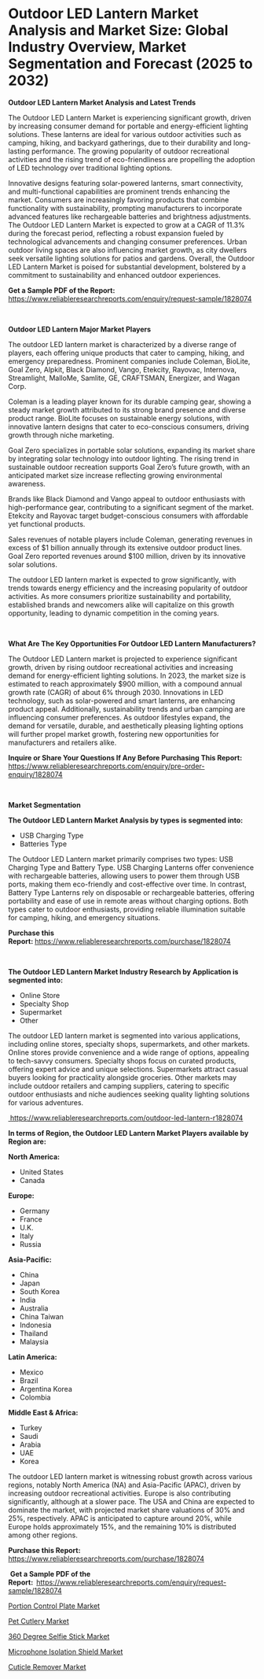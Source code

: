 <p><h1>Outdoor LED Lantern Market Analysis and Market Size: Global Industry Overview, Market Segmentation and Forecast (2025 to 2032)</h1></p><p><strong>Outdoor LED Lantern Market Analysis and Latest Trends</strong></p>
<p><p>The Outdoor LED Lantern Market is experiencing significant growth, driven by increasing consumer demand for portable and energy-efficient lighting solutions. These lanterns are ideal for various outdoor activities such as camping, hiking, and backyard gatherings, due to their durability and long-lasting performance. The growing popularity of outdoor recreational activities and the rising trend of eco-friendliness are propelling the adoption of LED technology over traditional lighting options.</p><p>Innovative designs featuring solar-powered lanterns, smart connectivity, and multi-functional capabilities are prominent trends enhancing the market. Consumers are increasingly favoring products that combine functionality with sustainability, prompting manufacturers to incorporate advanced features like rechargeable batteries and brightness adjustments. The Outdoor LED Lantern Market is expected to grow at a CAGR of 11.3% during the forecast period, reflecting a robust expansion fueled by technological advancements and changing consumer preferences. Urban outdoor living spaces are also influencing market growth, as city dwellers seek versatile lighting solutions for patios and gardens. Overall, the Outdoor LED Lantern Market is poised for substantial development, bolstered by a commitment to sustainability and enhanced outdoor experiences.</p></p>
<p><strong>Get a Sample PDF of the Report:&nbsp;</strong> <a href="https://www.reliableresearchreports.com/enquiry/request-sample/1828074?utm_campaign=11&utm_medium=2&utm_source=Github&utm_content=ia&utm_term=07022025&utm_id=outdoor-led-lantern">https://www.reliableresearchreports.com/enquiry/request-sample/1828074</a></p>
<p>&nbsp;</p>
<p><strong>Outdoor LED Lantern Major Market Players</strong></p>
<p><p>The outdoor LED lantern market is characterized by a diverse range of players, each offering unique products that cater to camping, hiking, and emergency preparedness. Prominent companies include Coleman, BioLite, Goal Zero, Alpkit, Black Diamond, Vango, Etekcity, Rayovac, Internova, Streamlight, MalloMe, Samlite, GE, CRAFTSMAN, Energizer, and Wagan Corp.</p><p>Coleman is a leading player known for its durable camping gear, showing a steady market growth attributed to its strong brand presence and diverse product range. BioLite focuses on sustainable energy solutions, with innovative lantern designs that cater to eco-conscious consumers, driving growth through niche marketing.</p><p>Goal Zero specializes in portable solar solutions, expanding its market share by integrating solar technology into outdoor lighting. The rising trend in sustainable outdoor recreation supports Goal Zero’s future growth, with an anticipated market size increase reflecting growing environmental awareness.</p><p>Brands like Black Diamond and Vango appeal to outdoor enthusiasts with high-performance gear, contributing to a significant segment of the market. Etekcity and Rayovac target budget-conscious consumers with affordable yet functional products.</p><p>Sales revenues of notable players include Coleman, generating revenues in excess of $1 billion annually through its extensive outdoor product lines. Goal Zero reported revenues around $100 million, driven by its innovative solar solutions.</p><p>The outdoor LED lantern market is expected to grow significantly, with trends towards energy efficiency and the increasing popularity of outdoor activities. As more consumers prioritize sustainability and portability, established brands and newcomers alike will capitalize on this growth opportunity, leading to dynamic competition in the coming years.</p></p>
<p>&nbsp;</p>
<p><strong>What Are The Key Opportunities For Outdoor LED Lantern Manufacturers?</strong></p>
<p><p>The Outdoor LED Lantern market is projected to experience significant growth, driven by rising outdoor recreational activities and increasing demand for energy-efficient lighting solutions. In 2023, the market size is estimated to reach approximately $900 million, with a compound annual growth rate (CAGR) of about 6% through 2030. Innovations in LED technology, such as solar-powered and smart lanterns, are enhancing product appeal. Additionally, sustainability trends and urban camping are influencing consumer preferences. As outdoor lifestyles expand, the demand for versatile, durable, and aesthetically pleasing lighting options will further propel market growth, fostering new opportunities for manufacturers and retailers alike.</p></p>
<p><strong>Inquire or Share Your Questions If Any Before Purchasing This Report:</strong> <a href="https://www.reliableresearchreports.com/enquiry/pre-order-enquiry/1828074?utm_campaign=11&utm_medium=2&utm_source=Github&utm_content=ia&utm_term=07022025&utm_id=outdoor-led-lantern">https://www.reliableresearchreports.com/enquiry/pre-order-enquiry/1828074</a></p>
<p>&nbsp;</p>
<p><strong>Market Segmentation</strong></p>
<p><strong>The Outdoor LED Lantern Market Analysis by types is segmented into:</strong></p>
<p><ul><li>USB Charging Type</li><li>Batteries Type</li></ul></p>
<p><p>The Outdoor LED Lantern market primarily comprises two types: USB Charging Type and Battery Type. USB Charging Lanterns offer convenience with rechargeable batteries, allowing users to power them through USB ports, making them eco-friendly and cost-effective over time. In contrast, Battery Type Lanterns rely on disposable or rechargeable batteries, offering portability and ease of use in remote areas without charging options. Both types cater to outdoor enthusiasts, providing reliable illumination suitable for camping, hiking, and emergency situations.</p></p>
<p><strong>Purchase this Report:&nbsp;</strong><a href="https://www.reliableresearchreports.com/purchase/1828074?utm_campaign=11&utm_medium=2&utm_source=Github&utm_content=ia&utm_term=07022025&utm_id=outdoor-led-lantern">https://www.reliableresearchreports.com/purchase/1828074</a></p>
<p>&nbsp;</p>
<p><strong>The Outdoor LED Lantern Market Industry Research by Application is segmented into:</strong></p>
<p><ul><li>Online Store</li><li>Specialty Shop</li><li>Supermarket</li><li>Other</li></ul></p>
<p><p>The outdoor LED lantern market is segmented into various applications, including online stores, specialty shops, supermarkets, and other markets. Online stores provide convenience and a wide range of options, appealing to tech-savvy consumers. Specialty shops focus on curated products, offering expert advice and unique selections. Supermarkets attract casual buyers looking for practicality alongside groceries. Other markets may include outdoor retailers and camping suppliers, catering to specific outdoor enthusiasts and niche audiences seeking quality lighting solutions for various adventures.</p></p>
<p><a href="https://www.reliableresearchreports.com/outdoor-led-lantern-r1828074?utm_campaign=11&utm_medium=2&utm_source=Github&utm_content=ia&utm_term=07022025&utm_id=outdoor-led-lantern">&nbsp;https://www.reliableresearchreports.com/outdoor-led-lantern-r1828074</a></p>
<p><strong>In terms of Region, the Outdoor LED Lantern Market Players available by Region are:</strong></p>
<p>
    <p> <strong> North America: </strong>
        <ul>
            <li>United States</li>
            <li>Canada</li>
        </ul>
        </p> 
    <p> <strong> Europe: </strong>
        <ul>
            <li>Germany</li>
            <li>France</li>
            <li>U.K.</li>
            <li>Italy</li>
            <li>Russia</li>
        </ul>
        </p> 
    <p> <strong> Asia-Pacific: </strong>
        <ul>
            <li>China</li>
            <li>Japan</li>
            <li>South Korea</li>
            <li>India</li>
            <li>Australia</li>
            <li>China Taiwan</li>
            <li>Indonesia</li>
            <li>Thailand</li>
            <li>Malaysia</li>
        </ul>
        </p> 
    <p> <strong> Latin America: </strong>
        <ul>
            <li>Mexico</li>
            <li>Brazil</li>
            <li>Argentina Korea</li>
            <li>Colombia</li>
        </ul>
        </p> 
    <p> <strong> Middle East & Africa: </strong>
        <ul>
            <li>Turkey</li>
            <li>Saudi</li>
            <li>Arabia</li>
            <li>UAE</li>
            <li>Korea</li>
        </ul>
    </p>
    </p>
<p><p>The outdoor LED lantern market is witnessing robust growth across various regions, notably North America (NA) and Asia-Pacific (APAC), driven by increasing outdoor recreational activities. Europe is also contributing significantly, although at a slower pace. The USA and China are expected to dominate the market, with projected market share valuations of 30% and 25%, respectively. APAC is anticipated to capture around 20%, while Europe holds approximately 15%, and the remaining 10% is distributed among other regions.</p></p>
<p><strong>Purchase this Report: </strong><a href="https://www.reliableresearchreports.com/purchase/1828074?utm_campaign=11&utm_medium=2&utm_source=Github&utm_content=ia&utm_term=07022025&utm_id=outdoor-led-lantern">https://www.reliableresearchreports.com/purchase/1828074</a></p>
<p>&nbsp;<strong>Get a Sample PDF of the Report:&nbsp;&nbsp;</strong><a href="https://www.reliableresearchreports.com/enquiry/request-sample/1828074?utm_campaign=11&utm_medium=2&utm_source=Github&utm_content=ia&utm_term=07022025&utm_id=outdoor-led-lantern">https://www.reliableresearchreports.com/enquiry/request-sample/1828074</a></p>
<p><strong></strong></p>
<p><p><a href="https://github.com/tszkintruca/Market-Research-Report-List-1/blob/main/portion-control-plate-market.md?utm_campaign=11&utm_medium=2&utm_source=Github&utm_content=ia&utm_term=07022025&utm_id=outdoor-led-lantern">Portion Control Plate Market</a></p><p><a href="https://github.com/abuugjetaj/Market-Research-Report-List-1/blob/main/pet-cutlery-market.md?utm_campaign=11&utm_medium=2&utm_source=Github&utm_content=ia&utm_term=07022025&utm_id=outdoor-led-lantern">Pet Cutlery Market</a></p><p><a href="https://github.com/rabiumofer/Market-Research-Report-List-1/blob/main/360-degree-selfie-stick-market.md?utm_campaign=11&utm_medium=2&utm_source=Github&utm_content=ia&utm_term=07022025&utm_id=outdoor-led-lantern">360 Degree Selfie Stick Market</a></p><p><a href="https://github.com/amoakuolaopa/Market-Research-Report-List-1/blob/main/microphone-isolation-shield-market.md?utm_campaign=11&utm_medium=2&utm_source=Github&utm_content=ia&utm_term=07022025&utm_id=outdoor-led-lantern">Microphone Isolation Shield Market</a></p><p><a href="https://github.com/aidelndasse/Market-Research-Report-List-1/blob/main/cuticle-remover-market.md?utm_campaign=11&utm_medium=2&utm_source=Github&utm_content=ia&utm_term=07022025&utm_id=outdoor-led-lantern">Cuticle Remover Market</a></p></p>